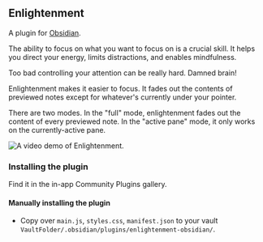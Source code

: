## Enlightenment

A plugin for [Obsidian](https://obsidian.md).

The ability to focus on what you want to focus on is a crucial skill. It helps you direct your energy, limits distractions, and enables mindfulness.

Too bad controlling your attention can be really hard. Damned brain!

Enlightenment makes it easier to focus. It fades out the contents of previewed notes except for whatever's currently under your pointer. 

There are two modes. In the "full" mode, enlightenment fades out the content of every previewed note. In the "active pane" mode, it only works on the currently-active pane.

![A video demo of Enlightenment.](https://user-images.githubusercontent.com/3618647/116448582-8344c080-a816-11eb-96be-24be44c6943b.gif)

### Installing the plugin
Find it in the in-app Community Plugins gallery.

#### Manually installing the plugin

- Copy over `main.js`, `styles.css`, `manifest.json` to your vault `VaultFolder/.obsidian/plugins/enlightenment-obsidian/`.
